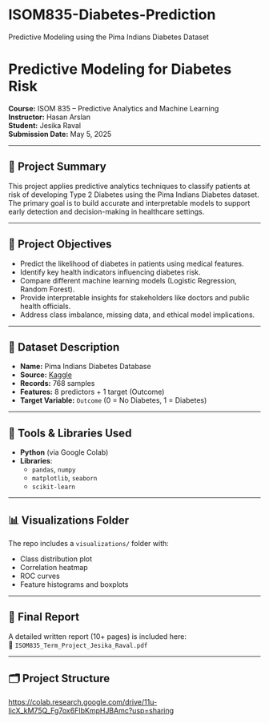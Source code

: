 # ISOM835-Diabetes-Prediction
Predictive Modeling using the Pima Indians Diabetes Dataset
#  Predictive Modeling for Diabetes Risk  
**Course:** ISOM 835 – Predictive Analytics and Machine Learning  
**Instructor:** Hasan Arslan  
**Student:** Jesika Raval  
**Submission Date:** May 5, 2025  

---

## 📌 Project Summary

This project applies predictive analytics techniques to classify patients at risk of developing Type 2 Diabetes using the Pima Indians Diabetes dataset. The primary goal is to build accurate and interpretable models to support early detection and decision-making in healthcare settings.

---

## 🎯 Project Objectives

- Predict the likelihood of diabetes in patients using medical features.
- Identify key health indicators influencing diabetes risk.
- Compare different machine learning models (Logistic Regression, Random Forest).
- Provide interpretable insights for stakeholders like doctors and public health officials.
- Address class imbalance, missing data, and ethical model implications.

---

## 📂 Dataset Description

- **Name:** Pima Indians Diabetes Database  
- **Source:** [Kaggle](https://www.kaggle.com/datasets/uciml/pima-indians-diabetes-database)  
- **Records:** 768 samples  
- **Features:** 8 predictors + 1 target (Outcome)  
- **Target Variable:** `Outcome` (0 = No Diabetes, 1 = Diabetes)

---

## 🧰 Tools & Libraries Used

- **Python** (via Google Colab)
- **Libraries**:  
  - `pandas`, `numpy`  
  - `matplotlib`, `seaborn`  
  - `scikit-learn`

---

## 📊 Visualizations Folder

The repo includes a `visualizations/` folder with:
- Class distribution plot
- Correlation heatmap
- ROC curves
- Feature histograms and boxplots

---

## 📄 Final Report

A detailed written report (10+ pages) is included here:  
📁 `ISOM835_Term_Project_Jesika_Raval.pdf`

---

## 🗂️ Project Structure
https://colab.research.google.com/drive/11u-licX_kM75Q_Fg7ox6FIbKmpHJBAmc?usp=sharing





